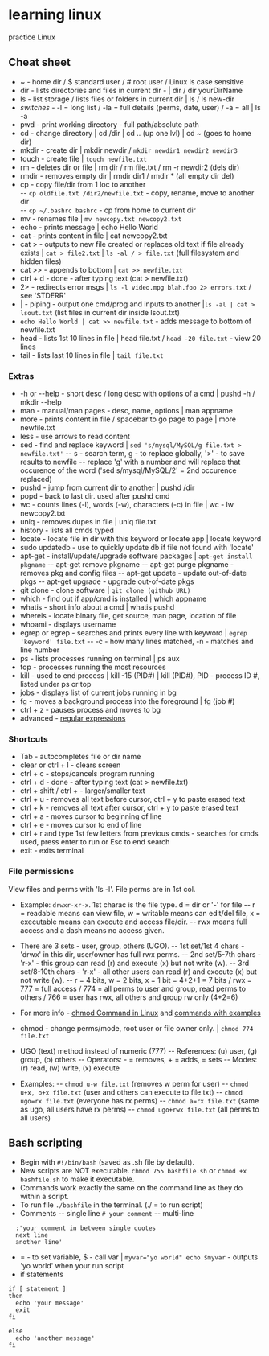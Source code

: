 # learning linux
practice Linux
## Cheat sheet
- ~ - home dir / $ standard user / # root user / Linux is case sensitive 
- dir - lists directories and files in current dir - | dir / dir yourDirName
- ls - list storage / lists files or folders in current dir | ls / ls new-dir
- *switches* - -l = long list / -la = full details (perms, date, user) / -a = all | ls -a 
- pwd - print working directory - full path/absolute path
- cd - change directory | cd /dir | cd .. (up one lvl) | cd ~ (goes to home dir)
- mkdir - create dir | mkdir newdir / `mkdir newdir1 newdir2 newdir3`
- touch - create file | `touch newfile.txt`
- rm - deletes dir or file | rm dir / rm file.txt / rm -r newdir2 (dels dir) 
- rmdir - removes empty dir | rmdir dir1 / rmdir * (all empty dir del)
- cp - copy file/dir from 1 loc to another  
-- `cp oldfile.txt /dir2/newfile.txt` - copy, rename, move to another dir  
-- `cp ~/.bashrc bashrc` - cp from home to current dir 
- mv - renames file | `mv newcopy.txt newcopy2.txt`
- echo - prints message | echo Hello World 
- cat - prints content in file | cat newcopy2.txt 
- cat > - outputs to new file created or replaces old text if file already exists | `cat > file2.txt` | `ls -al / > file.txt` (full filesystem and hidden files)
- cat >> - appends to bottom | `cat >> newfile.txt`
- ctrl + d - done - after typing text (cat > newfile.txt)
- 2> - redirects error msgs | `ls -l video.mpg blah.foo 2> errors.txt` / see 'STDERR'
- | - piping - output one cmd/prog and inputs to another |`ls -al | cat > lsout.txt` (list files in current dir inside lsout.txt)
- `echo Hello World | cat >> newfile.txt` - adds message to bottom of newfile.txt 
- head - lists 1st 10 lines in file | head file.txt / `head -20 file.txt` - view 20 lines
- tail - lists last 10 lines in file | `tail file.txt`

### Extras
- -h or --help - short desc / long desc with options of a cmd | pushd -h / mkdir --help
- man - manual/man pages - desc, name, options | man appname
- more - prints content in file / spacebar to go page to page | more newfile.txt 
- less - use arrows to read content 
- sed - find and replace keyword | `sed 's/mysql/MySQL/g file.txt > newfile.txt'` 
-- s - search term, g - to replace globally, '>' - to save results to newfile 
-- replace 'g' with a number and will replace that occurence of the word ('sed s/mysql/MySQL/2' = 2nd occurence replaced)
- pushd - jump from current dir to another | pushd /dir
- popd - back to last dir. used after pushd cmd
- wc - counts lines (-l), words (-w), characters (-c) in file | wc - lw newcopy2.txt
- uniq - removes dupes in file | uniq file.txt
- history - lists all cmds typed
- locate - locate file in dir with this keyword or locate app | locate keyword
- sudo updatedb - use to quickly update db if file not found with 'locate'
- apt-get - install/update/upgrade software packages | `apt-get install pkgname`
-- apt-get remove pkgname 
-- apt-get purge pkgname - removes pkg and config files 
-- apt-get update - update out-of-date pkgs 
-- apt-get upgrade - upgrade out-of-date pkgs 
- git clone - clone software | `git clone (github URL)`
- which - find out if app/cmd is installed | which appname
- whatis - short info about a cmd | whatis pushd 
- whereis - locate binary file, get source, man page, location of file
- whoami - displays username
- egrep or egrep - searches and prints every line with keyword | `egrep 'keyword' file.txt`
-- -c - how many lines matched, -n - matches and line number 
- ps - lists processes running on terminal | ps aux 
- top - processes running the most resources
- kill - used to end process | kill -15 (PID#) | kill (PID#), PID - process ID #, listed under ps or top 
- jobs - displays list of current jobs running in bg
- fg - moves a background process into the foreground | fg (job #)
- ctrl + z - pauses process and moves to bg
- advanced - [regular expressions](https://ryanstutorials.net/linuxtutorial/grep.php#reoverview)
### Shortcuts
- Tab - autocompletes file or dir name 
- clear or ctrl + l - clears screen
- ctrl + c - stops/cancels program running
- ctrl + d - done - after typing text (cat > newfile.txt)
- ctrl + shift / ctrl + - larger/smaller text
- ctrl + u - removes all text before cursor, ctrl + y to paste erased text
- ctrl + k - removes all text after cursor, ctrl + y to paste erased text 
- ctrl + a - moves cursor to beginning of line
- ctrl + e - moves cursor to end of line
- ctrl + r and type 1st few letters from previous cmds - searches for cmds used, press enter to run or Esc to end search
- exit - exits terminal 

### File permissions
View files and perms with 'ls -l'. File perms are in 1st col. 
- Example: `drwxr-xr-x`. 1st charac is the file type. d = dir or '-' for file 
-- r = readable means can view file, w = writable means can edit/del file, x = executable means can execute and access file/dir. 
-- rwx means full access and a dash means no access given.  
- There are 3 sets - user, group, others (UGO). 
-- 1st set/1st 4 chars - 'drwx' in this dir, user/owner has full rwx perms. 
-- 2nd set/5-7th chars - 'r-x' - this group can read (r) and execute (x) but not write (w). 
-- 3rd set/8-10th chars - 'r-x' - all other users can read (r) and execute (x) but not write (w).
-- r = 4 bits, w = 2 bits, x = 1 bit = 4+2+1 = 7 bits / rwx = 777 = full access / 774 = all perms to user and group, read perms to others / 766 = user has rwx, all others and group rw only (4+2=6)
- For more info - [chmod Command in Linux](https://linuxize.com/post/chmod-command-in-linux/) and [commands with examples](https://tecadmin.net/chmod-command-in-linux-with-examples/)
- chmod - change perms/mode, root user or file owner only. | `chmod 774 file.txt`

- UGO (text) method instead of numeric (777)
-- References: (u) user, (g) group, (o) others
-- Operators: - = removes, + = adds, = sets
-- Modes: (r) read, (w) write, (x) execute
- Examples:
-- `chmod u-w file.txt` (removes w perm for user) 
-- `chmod u+x, o+x file.txt` (user and others can execute to file.txt)
-- `chmod ugo=rx file.txt` (everyone has rx perms)
-- `chmod a=rx file.txt` (same as ugo, all users have rx perms)
-- `chmod ugo+rwx file.txt` (all perms to all users)

## Bash scripting
- Begin with `#!/bin/bash` (saved as .sh file by default). 
- New scripts are NOT executable. `chmod 755 bashfile.sh` or `chmod +x bashfile.sh` to make it executable. 
- Commands work exactly the same on the command line as they do within a script. 
- To run file `./bashfile` in the terminal. (./ = to run script)
- Comments 
-- single line `# your comment`
-- multi-line 
```
  :'your comment in between single quotes
  next line
  another line'
```
- = - to set variable, $ - call var | `myvar="yo world" echo $myvar` - outputs 'yo world' when your run script
- if statements 
```
if [ statement ] 
then 
  echo 'your message' 
  exit
fi

else
  echo 'another message'
fi  
```